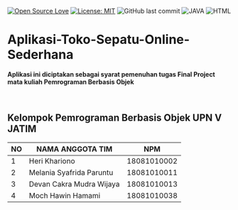 [![Open Source Love](https://badges.frapsoft.com/os/v1/open-source.svg?style=flat)](https://github.com/ellerbrock/open-source-badges/)
[![License: MIT](https://img.shields.io/badge/License-MIT-green.svg)](https://opensource.org/licenses/MIT)
![GitHub last commit](https://img.shields.io/github/last-commit/devancakra/Aplikasi-Toko-Sepatu-Online-Sederhana)
![JAVA](https://img.shields.io/badge/-JAVA-yellow.svg?&logo=JAVA&logoColor=white)
![HTML](https://img.shields.io/badge/-HTML-blue.svg?style=flat&logo=html&logoColor=white)

# Aplikasi-Toko-Sepatu-Online-Sederhana
<b>Aplikasi ini diciptakan sebagai syarat pemenuhan tugas Final Project mata kuliah Pemrograman Berbasis Objek</p>

<br>

## Kelompok Pemrograman Berbasis Objek UPN V JATIM
| NO | NAMA ANGGOTA TIM | NPM |
| --- | --- | --- |
| 1 | Heri Khariono | 18081010002 |
| 2 | Melania Syafrida Paruntu | 18081010011 |
| 3 | Devan Cakra Mudra Wijaya | 18081010013 |
| 4 | Moch Hawin Hamami | 18081010038 |

